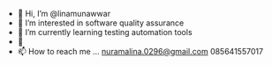 - 👋 Hi, I’m @linamunawwar
- 👀 I’m interested in software quality assurance
- 🌱 I’m currently learning testing automation tools
- 💞️ 
- 📫 How to reach me ...
nuramalina.0296@gmail.com
085641557017

<!---
linamunawwar/linamunawwar is a ✨ special ✨ repository because its `README.md` (this file) appears on your GitHub profile.
You can click the Preview link to take a look at your changes.
--->
